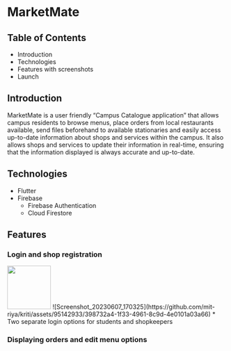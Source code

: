 # MarketMate

## Table of Contents
 * Introduction
 * Technologies
 * Features with screenshots
 * Launch

## Introduction

MarketMate is a user friendly “Campus Catalogue application” that allows campus residents to browse menus, place orders from local restaurants available, send files beforehand to available stationaries and easily access up-to-date information about shops and services within the campus. It also allows shops and services to update their information in real-time, ensuring that the information displayed is always accurate and up-to-date.

## Technologies

  * Flutter
  * Firebase
      * Firebase Authentication
      * Cloud Firestore

## Features

### Login and shop registration

<img src="https://drive.google.com/drive/folders/1wkGyg8JK8oYk5fgtHCfL2pkX3ac48o3M" width="100" height="100">
![Screenshot_20230607_170325](https://github.com/mit-riya/kriti/assets/95142933/398732a4-1f33-4961-8c9d-4e0101a03a66)
  * Two separate login options for students and shopkeepers
  
### Displaying orders and edit menu options
